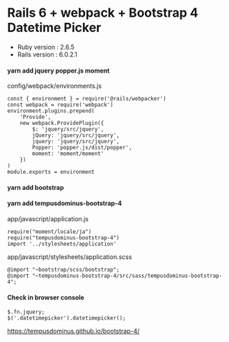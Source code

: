 # Rails 6 + webpack + Bootstrap 4 Datetime Picker 

* Ruby version : 2.6.5
* Rails version : 6.0.2.1

#### yarn add jquery popper.js moment
config/webpack/environments.js
<pre><code>const { environment } = require('@rails/webpacker')
const webpack = require('webpack')
environment.plugins.prepend(
    'Provide',
    new webpack.ProvidePlugin({
        $: 'jquery/src/jquery',
        jQuery: 'jquery/src/jquery',
        jquery: 'jquery/src/jquery',
        Popper: 'popper.js/dist/popper',
        moment: 'moment/moment'
    })
)
module.exports = environment</code></pre>

#### yarn add bootstrap 
#### yarn add tempusdominus-bootstrap-4
app/javascript/application.js
<pre><code>require("moment/locale/ja")
require("tempusdominus-bootstrap-4")
import '../stylesheets/application'
</code></pre>

app/javascript/stylesheets/application.scss
<pre><code>@import "~bootstrap/scss/bootstrap";
@import "~tempusdominus-bootstrap-4/src/sass/tempusdominus-bootstrap-4";
</code></pre>

#### Check in browser console
<pre><code>$.fn.jquery;
$('.datetimepicker').datetimepicker();
</code></pre>

https://tempusdominus.github.io/bootstrap-4/
